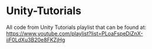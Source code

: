 # Unity-Tutorials
All code from Unity Tutorials playlist that can be found at: https://www.youtube.com/playlist?list=PLoaFspeDiZnX-iiF0LdXu3B20e8FKZjHg
